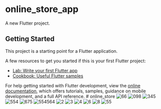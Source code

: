 # online_store_app

A new Flutter project.

## Getting Started

This project is a starting point for a Flutter application.

A few resources to get you started if this is your first Flutter project:

- [Lab: Write your first Flutter app](https://docs.flutter.dev/get-started/codelab)
- [Cookbook: Useful Flutter samples](https://docs.flutter.dev/cookbook)

For help getting started with Flutter development, view the
[online documentation](https://docs.flutter.dev/), which offers tutorials,
samples, guidance on mobile development, and a full API reference.
#   o n l i n e _ s t o r e 
![66](https://github.com/AhmedMohammed750/online_store/assets/106489090/ae97bceb-4fce-471f-8161-f458754dab0f)
![098](https://github.com/AhmedMohammed750/online_store/assets/106489090/a4d68330-2a38-47a9-b611-8beb17ec9c96)
![345](https://github.com/AhmedMohammed750/online_store/assets/106489090/d9121ae4-169d-4c61-9092-1fb1331c0640)
![554](https://github.com/AhmedMohammed750/online_store/assets/106489090/bf007e34-00d8-468c-8e25-8bc06a104c35)
![675](https://github.com/AhmedMohammed750/online_store/assets/106489090/5ae96c6c-af6f-44b6-b513-7b19bfe52570)
![554564](https://github.com/AhmedMohammed750/online_store/assets/106489090/248dc893-511d-4bea-9444-d6ae74dc06e3)
![2](https://github.com/AhmedMohammed750/online_store/assets/106489090/a1c7d36f-fb5c-4840-ad36-68c3cd136153)
![3](https://github.com/AhmedMohammed750/online_store/assets/106489090/2b1dbf3e-2ef7-4612-b8fd-8e97635e8ad5)
![4](https://github.com/AhmedMohammed750/online_store/assets/106489090/ac0937a5-4c29-4df0-94e9-881365bd7a06)
![6](https://github.com/AhmedMohammed750/online_store/assets/106489090/b6b9753a-8556-4585-a0c9-f4c735453d34)
![8](https://github.com/AhmedMohammed750/online_store/assets/106489090/2d74a878-da3c-4686-b5dd-4d766480818c)
![55](https://github.com/AhmedMohammed750/online_store/assets/106489090/bd66db3c-1e6e-4fc3-9619-2cba6140968a)
